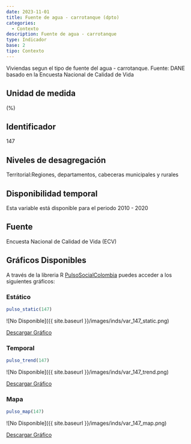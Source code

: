 ```yaml
---
date: 2023-11-01
title: Fuente de agua - carrotanque (dpto)
categories:
  - Contexto
description: Fuente de agua - carrotanque
type: Indicador
base: 2
tipo: Contexto
--- 
```


Viviendas segun el tipo de fuente del agua - carrotanque.
Fuente: DANE basado en la Encuesta Nacional de Calidad de Vida

## Unidad de medida
(%)

## Identificador
147

## Niveles de desagregación
Territorial:Regiones, departamentos, cabeceras municipales y rurales

## Disponibilidad temporal
Esta variable está disponible para el periodo 2010 - 2020

## Fuente
Encuesta Nacional de Calidad de Vida (ECV)

## Gráficos Disponibles

A través de la libreria R [PulsoSocialColombia](https://github.com/pulsosocialcolombia/PulsoSocialColombia) puedes acceder a los siguientes gráficos:

### Estático

``` R
pulso_static(147)
```

![No Disponible]({{ site.baseurl }}/images/inds/var_147_static.png)

<a href='{{ site.baseurl }}/images/inds/var_147_static.png'>Descargar Gráfico</a>

### Temporal

``` R
pulso_trend(147)
```

![No Disponible]({{ site.baseurl }}/images/inds/var_147_trend.png)

<a href='{{ site.baseurl }}/images/inds/var_147_trend.png'>Descargar Gráfico</a>

### Mapa

``` R
pulso_map(147)
```

![No Disponible]({{ site.baseurl }}/images/inds/var_147_map.png)

<a href='{{ site.baseurl }}/images/inds/var_147_map.png'>Descargar Gráfico</a>